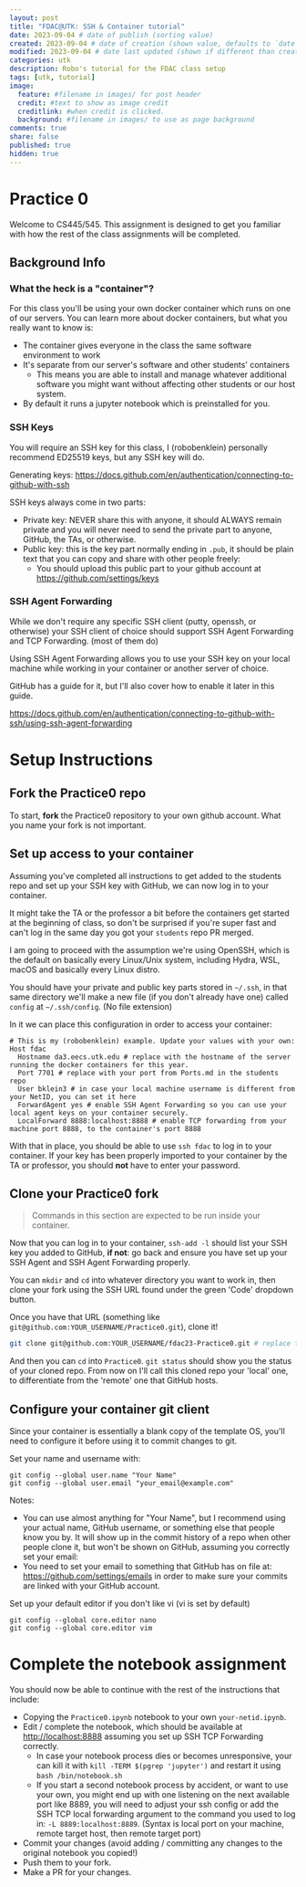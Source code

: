 ```yaml
---
layout: post
title: "FDAC@UTK: SSH & Container tutorial"
date: 2023-09-04 # date of publish (sorting value)
created: 2023-09-04 # date of creation (shown value, defaults to `date`)
modified: 2023-09-04 # date last updated (shown if different than created)
categories: utk
description: Robo's tutorial for the FDAC class setup
tags: [utk, tutorial]
image:
  feature: #filename in images/ for post header
  credit: #text to show as image credit
  creditlink: #when credit is clicked.
  background: #filename in images/ to use as page background
comments: true
share: false
published: true
hidden: true
---
```


# Practice 0

Welcome to CS445/545. This assignment is designed to get you familiar with how the rest of the class assignments will be completed.

## Background Info

### What the heck is a "container"?

For this class you'll be using your own docker container which runs on one of our servers. You can learn more about docker containers, but what you really want to know is:

- The container gives everyone in the class the same software environment to work
- It's separate from our server's software and other students' containers
  - This means you are able to install and manage whatever additional software you might want without affecting other students or our host system.
- By default it runs a jupyter notebook which is preinstalled for you.

### SSH Keys

You will require an SSH key for this class, I (robobenklein) personally recommend ED25519 keys, but any SSH key will do.

Generating keys: <https://docs.github.com/en/authentication/connecting-to-github-with-ssh>

SSH keys always come in two parts:

- Private key: NEVER share this with anyone, it should ALWAYS remain private and you will never need to send the private part to anyone, GitHub, the TAs, or otherwise.
- Public key: this is the key part normally ending in `.pub`, it should be plain text that you can copy and share with other people freely:
  - You should upload this public part to your github account at <https://github.com/settings/keys>

### SSH Agent Forwarding

While we don't require any specific SSH client (putty, openssh, or otherwise) your SSH client of choice should support SSH Agent Forwarding and TCP Forwarding. (most of them do)

Using SSH Agent Forwarding allows you to use your SSH key on your local machine while working in your container or another server of choice.

GitHub has a guide for it, but I'll also cover how to enable it later in this guide.

<https://docs.github.com/en/authentication/connecting-to-github-with-ssh/using-ssh-agent-forwarding>


# Setup Instructions

## Fork the Practice0 repo

To start, **fork** the Practice0 repository to your own github account. What you name your fork is not important.

## Set up access to your container

Assuming you've completed all instructions to get added to the students repo and set up your SSH key with GitHub, we can now log in to your container.

It might take the TA or the professor a bit before the containers get started at the beginning of class, so don't be surprised if you're super fast and can't log in the same day you got your `students` repo PR merged.

I am going to proceed with the assumption we're using OpenSSH, which is the default on basically every Linux/Unix system, including Hydra, WSL, macOS and basically every Linux distro.

You should have your private and public key parts stored in `~/.ssh`, in that same directory we'll make a new file (if you don't already have one) called `config` at `~/.ssh/config`. (No file extension)

In it we can place this configuration in order to access your container:

```ssh
# This is my (robobenklein) example. Update your values with your own:
Host fdac
  Hostname da3.eecs.utk.edu # replace with the hostname of the server running the docker containers for this year.
  Port 7701 # replace with your port from Ports.md in the students repo
  User bklein3 # in case your local machine username is different from your NetID, you can set it here
  ForwardAgent yes # enable SSH Agent Forwarding so you can use your local agent keys on your container securely.
  LocalForward 8888:localhost:8888 # enable TCP forwarding from your machine port 8888, to the container's port 8888
```

With that in place, you should be able to use `ssh fdac` to log in to your container. If your key has been properly imported to your container by the TA or professor, you should **not** have to enter your password.

## Clone your Practice0 fork

> Commands in this section are expected to be run inside your container.

Now that you can log in to your container, `ssh-add -l` should list your SSH key you added to GitHub, **if not**: go back and ensure you have set up your SSH Agent and SSH Agent Forwarding properly.

You can `mkdir` and `cd` into whatever directory you want to work in, then clone your fork using the SSH URL found under the green 'Code' dropdown button.

Once you have that URL (something like `git@github.com:YOUR_USERNAME/Practice0.git`), clone it!

```bash
git clone git@github.com:YOUR_USERNAME/fdac23-Practice0.git # replace the URL!!!
```

And then you can `cd` into `Practice0`. `git status` should show you the status of your cloned repo. From now on I'll call this cloned repo your 'local' one, to differentiate from the 'remote' one that GitHub hosts.

## Configure your container git client

Since your container is essentially a blank copy of the template OS, you'll need to configure it before using it to commit changes to git.

Set your name and username with:

```
git config --global user.name "Your Name"
git config --global user.email "your_email@example.com"
```

Notes:

- You can use almost anything for "Your Name", but I recommend using your actual name, GitHub username, or something else that people know you by. It will show up in the commit history of a repo when other people clone it, but won't be shown on GitHub, assuming you correctly set your email:
- You need to set your email to something that GitHub has on file at: <https://github.com/settings/emails> in order to make sure your commits are linked with your GitHub account.

Set up your default editor if you don't like vi (vi is set by default)
```
git config --global core.editor nano
git config --global core.editor vim
```

# Complete the notebook assignment

You should now be able to continue with the rest of the instructions that include:

- Copying the `Practice0.ipynb` notebook to your own `your-netid.ipynb`.
- Edit / complete the notebook, which should be available at <http://localhost:8888> assuming you set up SSH TCP Forwarding correctly.
  - In case your notebook process dies or becomes unresponsive, your can kill it with `kill -TERM $(pgrep 'jupyter')` and restart it using `bash /bin/notebook.sh`
  - If you start a second notebook process by accident, or want to use your own, you might end up with one listening on the next available port like 8889, you will need to adjust your ssh config or add the SSH TCP local forwarding argument to the command you used to log in: `-L 8889:localhost:8889`. (Syntax is local port on your machine, remote target host, then remote target port)
- Commit your changes (avoid adding / committing any changes to the original notebook you copied!)
- Push them to your fork.
- Make a PR for your changes.

